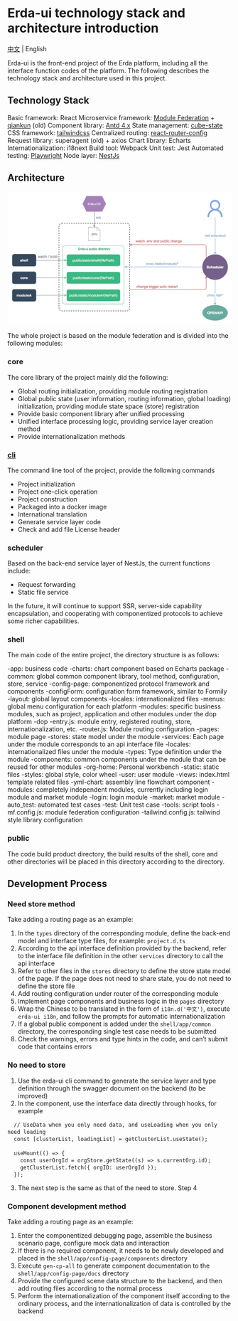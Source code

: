 # Erda-ui technology stack and architecture introduction

[中文](./introduction_zh.md) | English

Erda-ui is the front-end project of the Erda platform, including all the interface function codes of the platform. The following describes the technology stack and architecture used in this project.


## Technology Stack
Basic framework: React
Microservice framework: [Module Federation](https://github.com/module-federation) + [qiankun](https://github.com/umijs/qiankun) (old)
Component library: [Antd 4.x](https://github.com/ant-design/ant-design)
State management: [cube-state](https://github.com/daskyrk/cube-state)
CSS framework: [tailwindcss](https://github.com/tailwindlabs/tailwindcss)
Centralized routing: [react-router-config](https://github.com/remix-run/react-router/tree/main/packages/react-router-config)
Request library: superagent (old) + axios
Chart library: Echarts
Internationalization: i18next
Build tool: Webpack
Unit test: Jest
Automated testing: [Playwright](https://github.com/microsoft/playwright)
Node layer: [NestJs](https://nestjs.com/)


## Architecture

![Architecture diagram](./files/architecture.jpg)

The whole project is based on the module federation and is divided into the following modules:
### core
The core library of the project mainly did the following:
  * Global routing initialization, providing module routing registration
  * Global public state (user information, routing information, global loading) initialization, providing module state space (store) registration
  * Provide basic component library after unified processing
  * Unified interface processing logic, providing service layer creation method
  * Provide internationalization methods

### [cli](https://www.npmjs.com/package/@erda-ui/cli?activeTab=versions)
The command line tool of the project, provide the following commands
  * Project initialization
  * Project one-click operation
  * Project construction
  * Packaged into a docker image
  * International translation
  * Generate service layer code
  * Check and add file License header

### scheduler
Based on the back-end service layer of NestJs, the current functions include:
  * Request forwarding
  * Static file service

In the future, it will continue to support SSR, server-side capability encapsulation, and cooperating with componentized protocols to achieve some richer capabilities.

### shell
The main code of the entire project, the directory structure is as follows:

-app: business code
  -charts: chart component based on Echarts package
  -common: global common component library, tool method, configuration, store, service
  -config-page: componentized protocol framework and components
  -configForm: configuration form framework, similar to Formily
  -layout: global layout components
  -locales: internationalized files
  -menus: global menu configuration for each platform
  -modules: specific business modules, such as project, application and other modules under the dop platform
    -dop
      -entry.js: module entry, registered routing, store, internationalization, etc.
      -router.js: Module routing configuration
      -pages: module page
      -stores: state model under the module
      -services: Each page under the module corresponds to an api interface file
      -locales: internationalized files under the module
      -types: Type definition under the module
      -components: common components under the module that can be reused for other modules
  -org-home: Personal workbench
  -static: static files
  -styles: global style, color wheel
  -user: user module
  -views: index.html template related files
  -yml-chart: assembly line flowchart component
-modules: completely independent modules, currently including login module and market module
  -login: login module
  -market: market module
-auto_test: automated test cases
-test: Unit test case
-tools: script tools
-mf.config.js: module federation configuration
-tailwind.config.js: tailwind style library configuration

### public
The code build product directory, the build results of the shell, core and other directories will be placed in this directory according to the directory.

## Development Process
### Need store method
Take adding a routing page as an example:
1. In the `types` directory of the corresponding module, define the back-end model and interface type files, for example: `project.d.ts`
2. According to the api interface definition provided by the backend, refer to the interface file definition in the other `services` directory to call the api interface
3. Refer to other files in the `stores` directory to define the store state model of the page. If the page does not need to share state, you do not need to define the store file
4. Add routing configuration under router of the corresponding module
5. Implement page components and business logic in the `pages` directory
6. Wrap the Chinese to be translated in the form of `i18n.d('中文')`, execute `erda-ui i18n`, and follow the prompts for automatic internationalization
8. If a global public component is added under the `shell/app/common` directory, the corresponding single test case needs to be submitted
7. Check the warnings, errors and type hints in the code, and can’t submit code that contains errors


### No need to store
1. Use the erda-ui cli command to generate the service layer and type definition through the swagger document on the backend (to be improved)
2. In the component, use the interface data directly through hooks, for example
```tsx
  // UseData when you only need data, and useLoading when you only need loading
  const [clusterList, loadingList] = getClusterList.useState();

  useMount(() => {
    const userOrgId = orgStore.getState((s) => s.currentOrg.id);
    getClusterList.fetch({ orgID: userOrgId });
  });
```
3. The next step is the same as that of the need to store. Step 4


### Component development method
Take adding a routing page as an example:
1. Enter the componentized debugging page, assemble the business scenario page, configure mock data and interaction
2. If there is no required component, it needs to be newly developed and placed in the `shell/app/config-page/components` directory
3. Execute `gen-cp-all` to generate component documentation to the `shell/app/config-page/docs` directory
4. Provide the configured scene data structure to the backend, and then add routing files according to the normal process
5. Perform the internationalization of the component itself according to the ordinary process, and the internationalization of data is controlled by the backend
